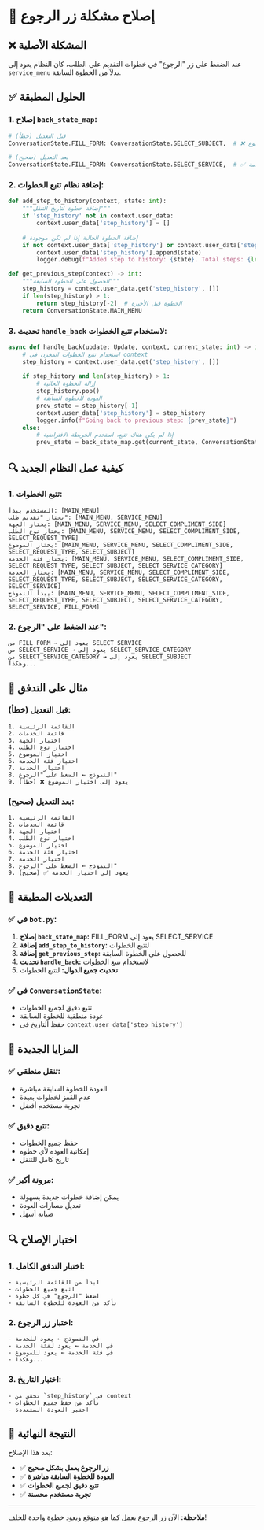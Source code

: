 # 🔧 إصلاح مشكلة زر الرجوع

## ❌ المشكلة الأصلية
عند الضغط على زر "الرجوع" في خطوات التقديم على الطلب، كان النظام يعود إلى `service_menu` بدلاً من الخطوة السابقة.

## ✅ الحلول المطبقة

### **1. إصلاح `back_state_map`:**
```python
# قبل التعديل (خطأ)
ConversationState.FILL_FORM: ConversationState.SELECT_SUBJECT,  # ❌ يعود للموضوع

# بعد التعديل (صحيح)
ConversationState.FILL_FORM: ConversationState.SELECT_SERVICE,  # ✅ يعود للخدمة
```

### **2. إضافة نظام تتبع الخطوات:**
```python
def add_step_to_history(context, state: int):
    """إضافة خطوة لتاريخ التنقل"""
    if 'step_history' not in context.user_data:
        context.user_data['step_history'] = []
    
    # إضافة الخطوة الحالية إذا لم تكن موجودة
    if not context.user_data['step_history'] or context.user_data['step_history'][-1] != state:
        context.user_data['step_history'].append(state)
        logger.debug(f"Added step to history: {state}. Total steps: {len(context.user_data['step_history'])}")

def get_previous_step(context) -> int:
    """الحصول على الخطوة السابقة"""
    step_history = context.user_data.get('step_history', [])
    if len(step_history) > 1:
        return step_history[-2]  # الخطوة قبل الأخيرة
    return ConversationState.MAIN_MENU
```

### **3. تحديث `handle_back` لاستخدام تتبع الخطوات:**
```python
async def handle_back(update: Update, context, current_state: int) -> int:
    # استخدام تتبع الخطوات المخزن في context
    step_history = context.user_data.get('step_history', [])
    
    if step_history and len(step_history) > 1:
        # إزالة الخطوة الحالية
        step_history.pop()
        # العودة للخطوة السابقة
        prev_state = step_history[-1]
        context.user_data['step_history'] = step_history
        logger.info(f"Going back to previous step: {prev_state}")
    else:
        # إذا لم يكن هناك تتبع، استخدم الخريطة الافتراضية
        prev_state = back_state_map.get(current_state, ConversationState.MAIN_MENU)
```

## 🔍 كيفية عمل النظام الجديد

### **1. تتبع الخطوات:**
```
المستخدم يبدأ: [MAIN_MENU]
يختار "تقديم طلب": [MAIN_MENU, SERVICE_MENU]
يختار الجهة: [MAIN_MENU, SERVICE_MENU, SELECT_COMPLIMENT_SIDE]
يختار نوع الطلب: [MAIN_MENU, SERVICE_MENU, SELECT_COMPLIMENT_SIDE, SELECT_REQUEST_TYPE]
يختار الموضوع: [MAIN_MENU, SERVICE_MENU, SELECT_COMPLIMENT_SIDE, SELECT_REQUEST_TYPE, SELECT_SUBJECT]
يختار فئة الخدمة: [MAIN_MENU, SERVICE_MENU, SELECT_COMPLIMENT_SIDE, SELECT_REQUEST_TYPE, SELECT_SUBJECT, SELECT_SERVICE_CATEGORY]
يختار الخدمة: [MAIN_MENU, SERVICE_MENU, SELECT_COMPLIMENT_SIDE, SELECT_REQUEST_TYPE, SELECT_SUBJECT, SELECT_SERVICE_CATEGORY, SELECT_SERVICE]
يبدأ النموذج: [MAIN_MENU, SERVICE_MENU, SELECT_COMPLIMENT_SIDE, SELECT_REQUEST_TYPE, SELECT_SUBJECT, SELECT_SERVICE_CATEGORY, SELECT_SERVICE, FILL_FORM]
```

### **2. عند الضغط على "الرجوع":**
```
من FILL_FORM → يعود إلى SELECT_SERVICE
من SELECT_SERVICE → يعود إلى SELECT_SERVICE_CATEGORY
من SELECT_SERVICE_CATEGORY → يعود إلى SELECT_SUBJECT
وهكذا...
```

## 📱 مثال على التدفق

### **قبل التعديل (خطأ):**
```
1. القائمة الرئيسية
2. قائمة الخدمات
3. اختيار الجهة
4. اختيار نوع الطلب
5. اختيار الموضوع
6. اختيار فئة الخدمة
7. اختيار الخدمة
8. النموذج ← الضغط على "الرجوع"
9. يعود إلى اختيار الموضوع ❌ (خطأ)
```

### **بعد التعديل (صحيح):**
```
1. القائمة الرئيسية
2. قائمة الخدمات
3. اختيار الجهة
4. اختيار نوع الطلب
5. اختيار الموضوع
6. اختيار فئة الخدمة
7. اختيار الخدمة
8. النموذج ← الضغط على "الرجوع"
9. يعود إلى اختيار الخدمة ✅ (صحيح)
```

## 🔧 التعديلات المطبقة

### **✅ في `bot.py`:**
1. **إصلاح `back_state_map`:** FILL_FORM يعود إلى SELECT_SERVICE
2. **إضافة `add_step_to_history`:** لتتبع الخطوات
3. **إضافة `get_previous_step`:** للحصول على الخطوة السابقة
4. **تحديث `handle_back`:** لاستخدام تتبع الخطوات
5. **تحديث جميع الدوال:** لتتبع الخطوات

### **✅ في `ConversationState`:**
- تتبع دقيق لجميع الخطوات
- عودة منطقية للخطوة السابقة
- حفظ التاريخ في `context.user_data['step_history']`

## 🎯 المزايا الجديدة

### **✅ تنقل منطقي:**
- العودة للخطوة السابقة مباشرة
- عدم القفز لخطوات بعيدة
- تجربة مستخدم أفضل

### **✅ تتبع دقيق:**
- حفظ جميع الخطوات
- إمكانية العودة لأي خطوة
- تاريخ كامل للتنقل

### **✅ مرونة أكبر:**
- يمكن إضافة خطوات جديدة بسهولة
- تعديل مسارات العودة
- صيانة أسهل

## 🔍 اختبار الإصلاح

### **1. اختبار التدفق الكامل:**
```
- ابدأ من القائمة الرئيسية
- اتبع جميع الخطوات
- اضغط "الرجوع" في كل خطوة
- تأكد من العودة للخطوة السابقة
```

### **2. اختبار زر الرجوع:**
```
- في النموذج ← يعود للخدمة
- في الخدمة ← يعود لفئة الخدمة
- في فئة الخدمة ← يعود للموضوع
- وهكذا...
```

### **3. اختبار التاريخ:**
```
- تحقق من `step_history` في context
- تأكد من حفظ جميع الخطوات
- اختبر العودة المتعددة
```

## 🎉 النتيجة النهائية

بعد هذا الإصلاح:
- ✅ **زر الرجوع يعمل بشكل صحيح**
- ✅ **العودة للخطوة السابقة مباشرة**
- ✅ **تتبع دقيق لجميع الخطوات**
- ✅ **تجربة مستخدم محسنة**

---

**ملاحظة:** الآن زر الرجوع يعمل كما هو متوقع ويعود خطوة واحدة للخلف!